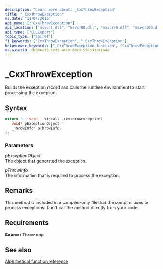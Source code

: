 ```yaml
---
description: "Learn more about: _CxxThrowException"
title: "_CxxThrowException"
ms.date: "11/04/2016"
api_name: ["_CxxThrowException"]
api_location: ["msvcrt.dll", "msvcr80.dll", "msvcr90.dll", "msvcr100.dll", "msvcr100_clr0400.dll", "msvcr110.dll", "msvcr110_clr0400.dll", "msvcr120.dll", "msvcr120_clr0400.dll", "ucrtbase.dll"]
api_type: ["DLLExport"]
topic_type: ["apiref"]
f1_keywords: ["CxxThrowException", "_CxxThrowException"]
helpviewer_keywords: ["_CxxThrowException function", "CxxThrowException function"]
ms.assetid: 0b90bef5-b7d2-46e0-88e2-59e531e01a4d
---
```

# _CxxThrowException

Builds the exception record and calls the runtime environment to start processing the exception.

## Syntax

```C
extern "C" void __stdcall _CxxThrowException(
   void* pExceptionObject
   _ThrowInfo* pThrowInfo
);
```

### Parameters

*pExceptionObject*<br/>
The object that generated the exception.

*pThrowInfo*<br/>
The information that is required to process the exception.

## Remarks

This method is included in a compiler-only file that the compiler uses to process exceptions. Don't call the method directly from your code.

## Requirements

**Source:** Throw.cpp

## See also

[Alphabetical function reference](crt-alphabetical-function-reference.md)
